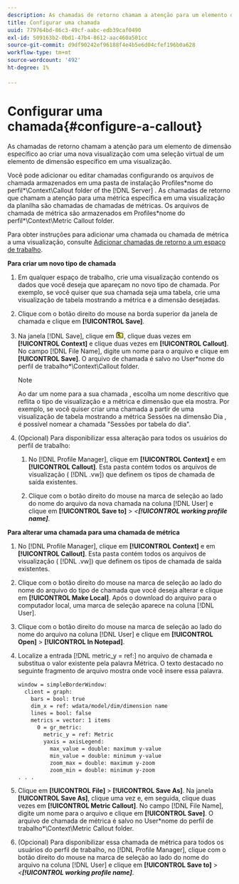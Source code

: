 ```yaml
---
description: As chamadas de retorno chamam a atenção para um elemento de dimensão específico ao criar uma nova visualização com uma seleção virtual de um elemento de dimensão específico em uma visualização.
title: Configurar uma chamada
uuid: 779764bd-86c3-49cf-aabc-edb39caf0490
exl-id: 509163b2-0bd1-47b4-8612-aac460a501cc
source-git-commit: d9df90242ef96188f4e4b5e6d04cfef196b0a628
workflow-type: tm+mt
source-wordcount: '492'
ht-degree: 1%

---
```


# Configurar uma chamada{#configure-a-callout}

As chamadas de retorno chamam a atenção para um elemento de dimensão específico ao criar uma nova visualização com uma seleção virtual de um elemento de dimensão específico em uma visualização.

Você pode adicionar ou editar chamadas configurando os arquivos de chamada armazenados em uma pasta de instalação Profiles\*nome do perfil*\Context\Callout folder of the [!DNL Server] . As chamadas de retorno que chamam a atenção para uma métrica específica em uma visualização da planilha são chamadas de chamadas de métricas. Os arquivos de chamada de métrica são armazenados em Profiles\*nome do perfil*\Context\Metric Callout folder.

Para obter instruções para adicionar uma chamada ou chamada de métrica a uma visualização, consulte [Adicionar chamadas de retorno a um espaço de trabalho](../../../home/c-get-started/c-vis/c-call-wkspc.md#concept-212b09e763044d938987b4a9c658adc0).

**Para criar um novo tipo de chamada**

1. Em qualquer espaço de trabalho, crie uma visualização contendo os dados que você deseja que apareçam no novo tipo de chamada. Por exemplo, se você quiser que sua chamada seja uma tabela, crie uma visualização de tabela mostrando a métrica e a dimensão desejadas.
1. Clique com o botão direito do mouse na borda superior da janela de chamada e clique em **[!UICONTROL Save]**.
1. Na janela [!DNL Save], clique em ![](assets/btn_folder_up.png), clique duas vezes em **[!UICONTROL Context]** e clique duas vezes em **[!UICONTROL Callout]**. No campo [!DNL File Name], digite um nome para o arquivo e clique em **[!UICONTROL Save]**. O arquivo de chamada é salvo no User\*nome do perfil de trabalho*\Context\Callout folder.

   >[!NOTE]
   >
   >Ao dar um nome para a sua chamada , escolha um nome descritivo que reflita o tipo de visualização e a métrica e dimensão que ela mostra. Por exemplo, se você quiser criar uma chamada a partir de uma visualização de tabela mostrando a métrica Sessões na dimensão Dia , é possível nomear a chamada &quot;Sessões por tabela do dia&quot;.

1. (Opcional) Para disponibilizar essa alteração para todos os usuários do perfil de trabalho:

   1. No [!DNL Profile Manager], clique em **[!UICONTROL Context]** e em **[!UICONTROL Callout]**. Esta pasta contém todos os arquivos de visualização ( [!DNL .vw]) que definem os tipos de chamada de saída existentes.

   1. Clique com o botão direito do mouse na marca de seleção ao lado do nome do arquivo da nova chamada na coluna [!DNL User] e clique em **[!UICONTROL Save to]** > *&lt;**[!UICONTROL working profile name]***.

**Para alterar uma chamada para uma chamada de métrica**

1. No [!DNL Profile Manager], clique em **[!UICONTROL Context]** e em **[!UICONTROL Callout]**. Esta pasta contém todos os arquivos de visualização ( [!DNL .vw]) que definem os tipos de chamada de saída existentes.

1. Clique com o botão direito do mouse na marca de seleção ao lado do nome do arquivo do tipo de chamada que você deseja alterar e clique em **[!UICONTROL Make Local]**. Após o download do arquivo para o computador local, uma marca de seleção aparece na coluna [!DNL User].

1. Clique com o botão direito do mouse na marca de seleção ao lado do nome do arquivo na coluna [!DNL User] e clique em **[!UICONTROL Open]** > **[!UICONTROL In Notepad]**.

1. Localize a entrada [!DNL metric_y = ref:] no arquivo de chamada e substitua o valor existente pela palavra Métrica. O texto destacado no seguinte fragmento de arquivo mostra onde você insere essa palavra.

   ```
   window = simpleBorderWindow: 
     client = graph: 
       bars = bool: true
       dim_x = ref: wdata/model/dim/dimension name
       lines = bool: false
       metrics = vector: 1 items
         0 = gr_metric: 
           metric_y = ref: Metric
           yaxis = axisLegend: 
             max_value = double: maximum y-value
             min_value = double: minimum y-value
             zoom_max = double: maximum y-zoom
             zoom_min = double: minimum y-zoom
   . . . 
   ```

1. Clique em **[!UICONTROL File]** > **[!UICONTROL Save As]**. Na janela **[!UICONTROL Save As]**, clique uma vez e, em seguida, clique duas vezes em **[!UICONTROL Metric Callout]**. No campo [!DNL File Name], digite um nome para o arquivo e clique em **[!UICONTROL Save]**. O arquivo de chamada de métrica é salvo no User\*nome do perfil de trabalho*\Context\Metric Callout folder.

1. (Opcional) Para disponibilizar essa chamada de métrica para todos os usuários do perfil de trabalho, no [!DNL Profile Manager], clique com o botão direito do mouse na marca de seleção ao lado do nome do arquivo na coluna [!DNL User] e clique em **[!UICONTROL Save to]** > *&lt;**[!UICONTROL working profile name]***.

